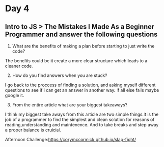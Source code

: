 # Day 4

## Intro to JS > The Mistakes I Made As a Beginner Programmer and answer the following questions

1. What are the benefits of making a plan before starting to just write the code?

The benefits could be it create a more clear structure which leads to a cleaner code.

2. How do you find answers when you are stuck?

I go back to the proccess of finding a solution, and asking myself different questions to see if i can get an answer in another way. If all else fails maybe google it.

3. From the entire article what are your biggest takeaways?

I think my biggest take aways from this article are two simple things.It is the job of a programmer to find the simplest and clean solution for reasons of reading,understanding and maintenence. And to take breaks and step away a proper balance is cruicial. 



Afternoon Challenge:https://corymccormick.github.io/slap-fight/
